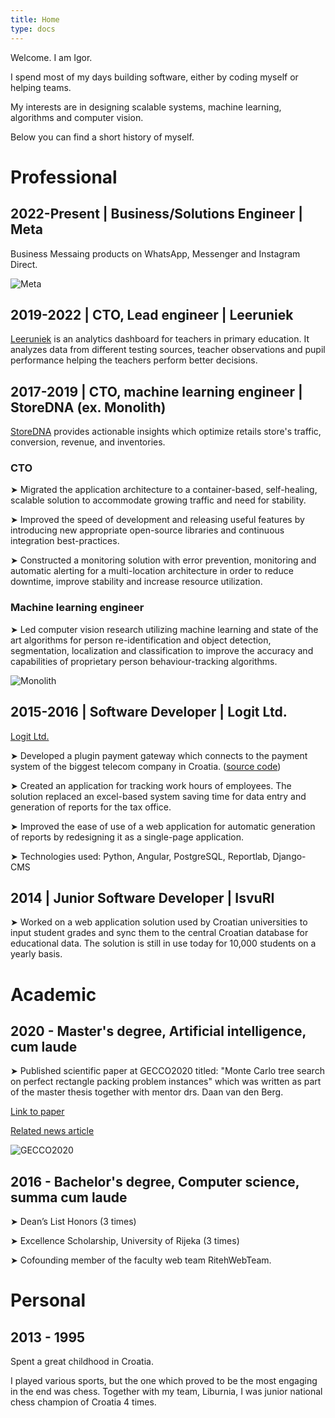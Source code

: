 ```yaml
---
title: Home
type: docs
---
```


Welcome. I am Igor.

I spend most of my days building software, either by coding myself or helping teams.

My interests are in designing scalable systems, machine learning, algorithms and computer vision.

Below you can find a short history of myself.

# Professional

## 2022-Present | Business/Solutions Engineer | Meta

Business Messaing products on WhatsApp, Messenger and Instagram Direct.

![Meta](/igor_pejic_mpk.png)

## 2019-2022 | CTO, Lead engineer | Leeruniek

[Leeruniek](https://leeruniek.nl) is an analytics dashboard for teachers in primary education.
It analyzes data from different testing sources, teacher observations and pupil performance helping the teachers perform better decisions.


## 2017-2019 | CTO, machine learning engineer | StoreDNA (ex. Monolith)

[StoreDNA](https://storedna.co/) provides actionable insights which optimize retails store's traffic, conversion, revenue, and inventories.

### CTO

➤ Migrated the application architecture to a container-based, self-healing, scalable solution to accommodate growing traffic and need for stability.

➤ Improved the speed of development and releasing useful features by introducing new appropriate open-source libraries and continuous integration best-practices.

➤ Constructed a monitoring solution with error prevention, monitoring and automatic alerting for a multi-location architecture in order to reduce downtime, improve stability and increase resource utilization.

### Machine learning engineer

➤ Led computer vision research utilizing machine learning and state of the art algorithms for person re-identification and object detection, segmentation, localization and classification to improve the accuracy and capabilities of proprietary person behaviour-tracking algorithms.

![Monolith](/monolith_siemens.png)


## 2015-2016 | Software Developer | Logit Ltd.
[Logit Ltd.](https://www.logit.net/)

➤ Developed a plugin payment gateway which connects to the payment system of the biggest telecom company in Croatia.
([source code](https://github.com/logitnet/django-htpayway))

➤ Created an application for tracking work hours of employees. The solution replaced an excel-based system saving time for data entry and generation of reports for the tax office.

➤ Improved the ease of use of a web application for automatic generation of reports by redesigning it as a single-page application.

➤ Technologies used: Python, Angular, PostgreSQL, Reportlab, Django-CMS


## 2014 | Junior Software Developer | IsvuRI

➤ Worked on a web application solution used by Croatian universities to input student grades and sync them to the central Croatian database for educational data. The solution is still in use today for 10,000 students on a yearly basis.


# Academic


## 2020 - Master's degree, Artificial intelligence, cum laude

➤ Published scientific paper at GECCO2020 titled: "Monte Carlo tree search on perfect rectangle packing problem instances" which was written as part of the master thesis 
together with mentor drs. Daan van den Berg.

[Link to paper](https://dl.acm.org/doi/10.1145/3377929.3398115)

[Related news article](https://web.archive.org/web/20200714181206/https://ivi.uva.nl/content/news/2020/06/ai-master-student-igor-pejic-publishes-at-gecco.html)

![GECCO2020](/igor_pejic_gecco.png)


## 2016 - Bachelor's degree, Computer science, summa cum laude

➤ Dean’s List Honors (3 times)

➤ Excellence Scholarship, University of Rijeka (3 times)

➤ Cofounding member of the faculty web team RitehWebTeam.


# Personal

## 2013 - 1995
Spent a great childhood in Croatia.

I played various sports, but the one which proved to be the most engaging in the end was chess.
Together with my team, Liburnia, I was junior national chess champion of Croatia 4 times.
